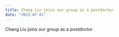 ```yaml
---
title: Chang Liu joins our group as a postdoctor
date: "2023-07-01"
---
```


Chang Liu joins our group as a postdoctor
